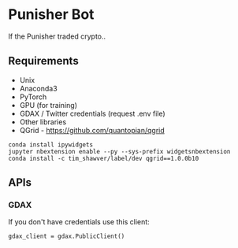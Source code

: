 # Punisher Bot

If the Punisher traded crypto..

## Requirements

* Unix
* Anaconda3
* PyTorch
* GPU (for training)
* GDAX / Twitter credentials (request .env file)
* Other libraries
* QGrid - https://github.com/quantopian/qgrid

```
conda install ipywidgets
jupyter nbextension enable --py --sys-prefix widgetsnbextension
conda install -c tim_shawver/label/dev qgrid==1.0.0b10
```

## APIs

### GDAX

If you don't have credentials use this client:

```
gdax_client = gdax.PublicClient()
```